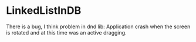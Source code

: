 # LinkedListInDB

There is a bug, I think problem in dnd lib:
Application crash when the screen is rotated and at this time was an active dragging.
